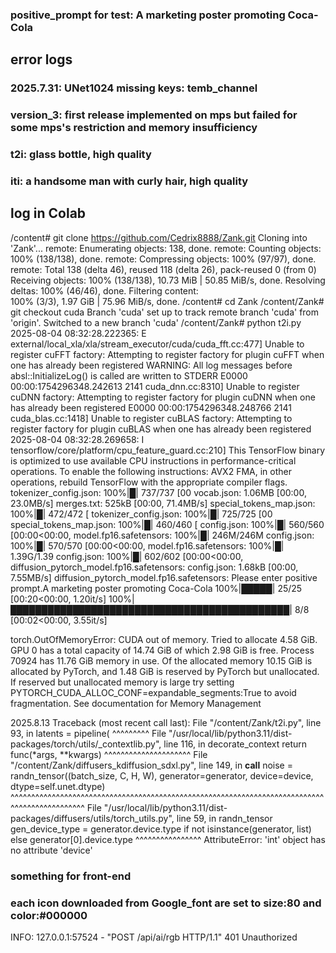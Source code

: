 ### positive_prompt for test: A marketing poster promoting Coca-Cola
## error logs
### 2025.7.31: UNet1024 missing keys: temb_channel
### version_3: first release implemented on mps but failed for some mps's restriction and memory insufficiency
### t2i: glass bottle, high quality
### iti: a handsome man with curly hair, high quality




## log in Colab
/content# git clone https://github.com/Cedrix8888/Zank.git
Cloning into 'Zank'...
remote: Enumerating objects: 138, done.
remote: Counting objects: 100% (138/138), done.
remote: Compressing objects: 100% (97/97), done.
remote: Total 138 (delta 46), reused 118 (delta 26), pack-reused 0 (from 0)
Receiving objects: 100% (138/138), 10.73 MiB | 50.85 MiB/s, done.
Resolving deltas: 100% (46/46), done.
Filtering content:                        
  100% (3/3), 1.97 GiB | 75.96 MiB/s, done.
/content# cd Zank
/content/Zank# git checkout cuda
Branch 'cuda' set up to track remote branch 'cuda' from 'origin'.
Switched to a new branch 'cuda'
/content/Zank# python t2i.py
2025-08-04 08:32:28.222365: E external/local_xla/xla/stream_executor/cuda/cuda_fft.cc:477] Unable to register cuFFT factory: Attempting to register factory for plugin cuFFT when one has already been registered
WARNING: All log messages before absl::InitializeLog() is called are written to STDERR
E0000 00:00:1754296348.242613    2141 cuda_dnn.cc:8310] Unable to register cuDNN factory: Attempting to register factory for plugin cuDNN when one has already been registered
E0000 00:00:1754296348.248766    2141 cuda_blas.cc:1418] Unable to register cuBLAS factory: Attempting to register factory for plugin cuBLAS when one has already been registered
2025-08-04 08:32:28.269658: I tensorflow/core/platform/cpu_feature_guard.cc:210] This TensorFlow binary is optimized to use available CPU instructions in performance-critical operations.
To enable the following instructions: AVX2 FMA, in other operations, rebuild TensorFlow with the appropriate compiler flags.
tokenizer_config.json: 100%|█| 737/737 [00
vocab.json: 1.06MB [00:00, 23.0MB/s]
merges.txt: 525kB [00:00, 71.4MB/s]
special_tokens_map.json: 100%|█| 472/472 [
tokenizer_config.json: 100%|█| 725/725 [00
special_tokens_map.json: 100%|█| 460/460 [
config.json: 100%|█| 560/560 [00:00<00:00,
model.fp16.safetensors: 100%|█| 246M/246M 
config.json: 100%|█| 570/570 [00:00<00:00,
model.fp16.safetensors: 100%|█| 1.39G/1.39
config.json: 100%|█| 602/602 [00:00<00:00,
diffusion_pytorch_model.fp16.safetensors: 
config.json: 1.68kB [00:00, 7.55MB/s]
diffusion_pytorch_model.fp16.safetensors: 
Please enter positive prompt.A marketing poster promoting Coca-Cola
100%|█████| 25/25 [00:20<00:00,  1.20it/s]
100%|█████████████████████████████████████████████| 8/8 [00:02<00:00,  3.55it/s]


torch.OutOfMemoryError: CUDA out of memory. Tried to allocate 4.58 GiB. GPU 0 has a total capacity of 14.74 GiB of which 2.98 GiB is free. Process 70924 has 11.76 GiB memory in use. Of the allocated memory 10.15 GiB is allocated by PyTorch, and 1.48 GiB is reserved by PyTorch but unallocated. If reserved but unallocated memory is large try setting PYTORCH_CUDA_ALLOC_CONF=expandable_segments:True to avoid fragmentation.  See documentation for Memory Management 

2025.8.13
Traceback (most recent call last):
  File "/content/Zank/t2i.py", line 93, in <module>
    latents = pipeline(
              ^^^^^^^^^
  File "/usr/local/lib/python3.11/dist-packages/torch/utils/_contextlib.py", line 116, in decorate_context
    return func(*args, **kwargs)
           ^^^^^^^^^^^^^^^^^^^^^
  File "/content/Zank/diffusers_kdiffusion_sdxl.py", line 149, in __call__
    noise = randn_tensor((batch_size, C, H, W), generator=generator, device=device, dtype=self.unet.dtype)
            ^^^^^^^^^^^^^^^^^^^^^^^^^^^^^^^^^^^^^^^^^^^^^^^^^^^^^^^^^^^^^^^^^^^^^^^^^^^^^^^^^^^^^^^^^^^^^^
  File "/usr/local/lib/python3.11/dist-packages/diffusers/utils/torch_utils.py", line 59, in randn_tensor
    gen_device_type = generator.device.type if not isinstance(generator, list) else generator[0].device.type
                      ^^^^^^^^^^^^^^^^
AttributeError: 'int' object has no attribute 'device'



### something for front-end
### each icon downloaded from Google_font are set to size:80 and color:#000000

INFO:     127.0.0.1:57524 - "POST /api/ai/rgb HTTP/1.1" 401 Unauthorized